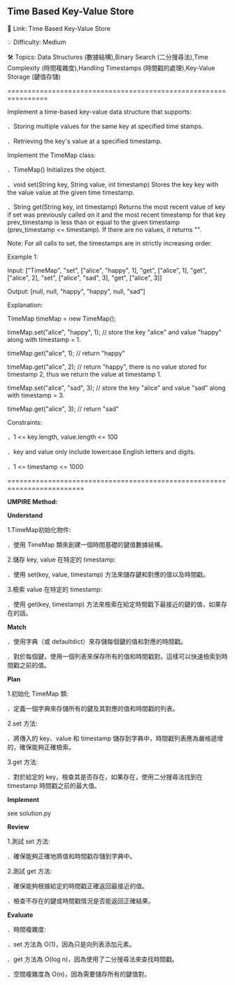 **Time Based Key-Value Store**
-
🔗 Link: Time Based Key-Value Store

💡 Difficulty: Medium

🛠️ Topics: Data Structures (數據結構),Binary Search (二分搜尋法),Time Complexity (時間複雜度),Handling Timestamps (時間戳的處理),Key-Value Storage (鍵值存儲)

================================================================

Implement a time-based key-value data structure that supports:

．Storing multiple values for the same key at specified time stamps.

．Retrieving the key's value at a specified timestamp.

Implement the TimeMap class:

．TimeMap() Initializes the object.

．void set(String key, String value, int timestamp) Stores the key key with the value value at the given time timestamp.

．String get(String key, int timestamp) Returns the most recent value of key if set was previously called on it and the most recent timestamp for that key prev_timestamp is less than or equal to the given timestamp (prev_timestamp <= timestamp). If there are no values, it returns "".

Note: For all calls to set, the timestamps are in strictly increasing order.

Example 1:

Input:
["TimeMap", "set", ["alice", "happy", 1], "get", ["alice", 1], "get", ["alice", 2], "set", ["alice", "sad", 3], "get", ["alice", 3]]

Output:
[null, null, "happy", "happy", null, "sad"]

Explanation:

TimeMap timeMap = new TimeMap();

timeMap.set("alice", "happy", 1);  // store the key "alice" and value "happy" along with timestamp = 1.

timeMap.get("alice", 1);           // return "happy"

timeMap.get("alice", 2);           // return "happy", there is no value stored for timestamp 2, thus we return the value at timestamp 1.

timeMap.set("alice", "sad", 3);    // store the key "alice" and value "sad" along with timestamp = 3.

timeMap.get("alice", 3);           // return "sad"

Constraints:

．1 <= key.length, value.length <= 100

．key and value only include lowercase English letters and digits.

．1 <= timestamp <= 1000

=========================================================================

**UMPIRE Method:**

**Understand**

1.TimeMap初始化物件:

．使用 TimeMap 類來創建一個時間基礎的鍵值數據結構。

2.儲存 key, value 在特定的 timestamp:

．使用 set(key, value, timestamp) 方法來儲存鍵和對應的值以及時間戳。

3.檢索 value 在特定的 timestamp:

．使用 get(key, timestamp) 方法來檢索在給定時間戳下最接近的鍵的值，如果存在的話。

**Match**

．使用字典（或 defaultdict）來存儲每個鍵的值和對應的時間戳。

．對於每個鍵，使用一個列表來保存所有的值和時間戳對。這樣可以快速檢索到時間戳之前的值。

**Plan**

1.初始化 TimeMap 類:

．定義一個字典來存儲所有的鍵及其對應的值和時間戳的列表。

2.set 方法:

．將傳入的 key、value 和 timestamp 儲存到字典中，時間戳列表應為嚴格遞增的，確保能夠正確檢索。

3.get 方法:

．對於給定的 key，檢查其是否存在，如果存在，使用二分搜尋法找到在 timestamp 時間戳之前的最大值。

**Implement**

see solution.py

**Review**

1.測試 set 方法:

．確保能夠正確地將值和時間戳存儲到字典中。

2.測試 get 方法:

．確保能夠根據給定的時間戳正確返回最接近的值。

．檢查不存在的鍵或時間戳情況是否能返回正確結果。

**Evaluate**

．時間複雜度:
  
  ．set 方法為 O(1)，因為只是向列表添加元素。
  
  ．get 方法為 O(log n)，因為使用了二分搜尋法來查找時間戳。

．空間複雜度為 O(n)，因為需要儲存所有的鍵值對。
